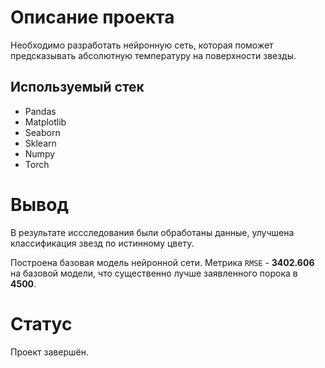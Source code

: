 # Описание проекта

Необходимо разработать нейронную сеть, которая поможет предсказывать абсолютную температуру на поверхности звезды.

## Используемый стек

- Pandas
- Matplotlib
- Seaborn
- Sklearn
- Numpy
- Torch

# Вывод

В результате иссследования были обработаны данные, улучшена классификация звезд по истинному цвету.

Построена базовая модель нейронной сети. Метрика `RMSE` - **3402.606** на базовой модели, что существенно лучше заявленного порока в **4500**.

# Статус

Проект завершён.